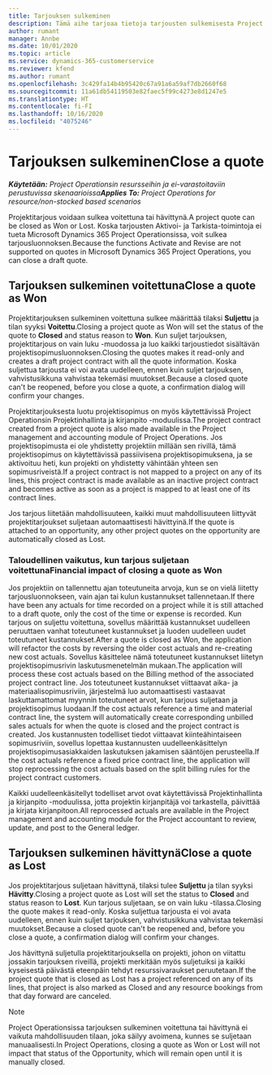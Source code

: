 ```yaml
---
title: Tarjouksen sulkeminen
description: Tämä aihe tarjoaa tietoja tarjousten sulkemisesta Project Operationsissa.
author: rumant
manager: Annbe
ms.date: 10/01/2020
ms.topic: article
ms.service: dynamics-365-customerservice
ms.reviewer: kfend
ms.author: rumant
ms.openlocfilehash: 3c429fa14b4b95420c67a91a6a59af7db2660f68
ms.sourcegitcommit: 11a61db54119503e82faec5f99c4273e8d1247e5
ms.translationtype: HT
ms.contentlocale: fi-FI
ms.lasthandoff: 10/16/2020
ms.locfileid: "4075246"
---
```

# <a name="close-a-quote"></a><span data-ttu-id="a6367-103">Tarjouksen sulkeminen</span><span class="sxs-lookup"><span data-stu-id="a6367-103">Close a quote</span></span>

<span data-ttu-id="a6367-104">_**Käytetään:** Project Operationsin resursseihin ja ei-varastoitaviin perustuvissa skenaarioissa_</span><span class="sxs-lookup"><span data-stu-id="a6367-104">_**Applies To:** Project Operations for resource/non-stocked based scenarios_</span></span>

<span data-ttu-id="a6367-105">Projektitarjous voidaan sulkea voitettuna tai hävittynä.</span><span class="sxs-lookup"><span data-stu-id="a6367-105">A project quote can be closed as Won or Lost.</span></span> <span data-ttu-id="a6367-106">Koska tarjousten Aktivoi- ja Tarkista-toimintoja ei tueta Microsoft Dynamics 365 Project Operationsissa, voit sulkea tarjousluonnoksen.</span><span class="sxs-lookup"><span data-stu-id="a6367-106">Because the functions Activate and Revise are not supported on quotes in Microsoft Dynamics 365 Project Operations, you can close a draft quote.</span></span>

## <a name="close-a-quote-as-won"></a><span data-ttu-id="a6367-107">Tarjouksen sulkeminen voitettuna</span><span class="sxs-lookup"><span data-stu-id="a6367-107">Close a quote as Won</span></span>

<span data-ttu-id="a6367-108">Projektitarjouksen sulkeminen voitettuna sulkee määrittää tilaksi **Suljettu** ja tilan syyksi **Voitettu**.</span><span class="sxs-lookup"><span data-stu-id="a6367-108">Closing a project quote as Won will set the status of the quote to **Closed** and status reason to **Won**.</span></span> <span data-ttu-id="a6367-109">Kun suljet tarjouksen, projektitarjous on vain luku -muodossa ja luo kaikki tarjoustiedot sisältävän projektisopimusluonnoksen.</span><span class="sxs-lookup"><span data-stu-id="a6367-109">Closing the quotes makes it read-only and creates a draft project contract with all the quote information.</span></span> <span data-ttu-id="a6367-110">Koska suljettua tarjousta ei voi avata uudelleen, ennen kuin suljet tarjouksen, vahvistusikkuna vahvistaa tekemäsi muutokset.</span><span class="sxs-lookup"><span data-stu-id="a6367-110">Because a closed quote can't be reopened, before you close a quote, a confirmation dialog will confirm your changes.</span></span>

<span data-ttu-id="a6367-111">Projektitarjouksesta luotu projektisopimus on myös käytettävissä Project Operationsin Projektinhallinta ja kirjanpito -moduulissa.</span><span class="sxs-lookup"><span data-stu-id="a6367-111">The project contract created from a project quote is also made available in the Project management and accounting module of Project Operations.</span></span> <span data-ttu-id="a6367-112">Jos projektisopimusta ei ole yhdistetty projektiin millään sen rivillä, tämä projektisopimus on käytettävissä passiivisena projektisopimuksena, ja se aktivoituu heti, kun projekti on yhdistetty vähintään yhteen sen sopimusriveistä.</span><span class="sxs-lookup"><span data-stu-id="a6367-112">If a project contract is not mapped to a project on any of its lines, this project contract is made available as an inactive project contract and becomes active as soon as a project is mapped to at least one of its contract lines.</span></span>

<span data-ttu-id="a6367-113">Jos tarjous liitetään mahdollisuuteen, kaikki muut mahdollisuuteen liittyvät projektitarjoukset suljetaan automaattisesti hävittyinä.</span><span class="sxs-lookup"><span data-stu-id="a6367-113">If the quote is attached to an opportunity, any other project quotes on the opportunity are automatically closed as Lost.</span></span>

### <a name="financial-impact-of-closing-a-quote-as-won"></a><span data-ttu-id="a6367-114">Taloudellinen vaikutus, kun tarjous suljetaan voitettuna</span><span class="sxs-lookup"><span data-stu-id="a6367-114">Financial impact of closing a quote as Won</span></span>

<span data-ttu-id="a6367-115">Jos projektiin on tallennettu ajan toteutuneita arvoja, kun se on vielä liitetty tarjousluonnokseen, vain ajan tai kulun kustannukset tallennetaan.</span><span class="sxs-lookup"><span data-stu-id="a6367-115">If there have been any actuals for time recorded on a project while it is still attached to a draft quote, only the cost of the time or expense is recorded.</span></span> <span data-ttu-id="a6367-116">Kun tarjous on suljettu voitettuna, sovellus määrittää kustannukset uudelleen peruuttaen vanhat toteutuneet kustannukset ja luoden uudelleen uudet toteutuneet kustannukset.</span><span class="sxs-lookup"><span data-stu-id="a6367-116">After a quote is closed as Won, the application will refactor the costs by reversing the older cost actuals and re-creating new cost actuals.</span></span> <span data-ttu-id="a6367-117">Sovellus käsittelee nämä toteutuneet kustannukset liitetyn projektisopimusrivin laskutusmenetelmän mukaan.</span><span class="sxs-lookup"><span data-stu-id="a6367-117">The application will process these cost actuals based on the Billing method of the associated project contract line.</span></span> <span data-ttu-id="a6367-118">Jos toteutuneet kustannukset viittaavat aika- ja materiaalisopimusriviin, järjestelmä luo automaattisesti vastaavat laskuttamattomat myynnin toteutuneet arvot, kun tarjous suljetaan ja projektisopimus luodaan.</span><span class="sxs-lookup"><span data-stu-id="a6367-118">If the cost actuals reference a time and material contract line, the system will automatically create corresponding unbilled sales actuals for when the quote is closed and the project contract is created.</span></span> <span data-ttu-id="a6367-119">Jos kustannusten todelliset tiedot viittaavat kiinteähintaiseen sopimusriviin, sovellus lopettaa kustannusten uudelleenkäsittelyn projektisopimusasiakkaiden laskutuksen jakamisen sääntöjen perusteella.</span><span class="sxs-lookup"><span data-stu-id="a6367-119">If the cost actuals reference a fixed price contract line, the application will stop reprocessing the cost actuals based on the split billing rules for the project contract customers.</span></span>

<span data-ttu-id="a6367-120">Kaikki uudelleenkäsitellyt todelliset arvot ovat käytettävissä Projektinhallinta ja kirjanpito -moduulissa, jotta projektin kirjanpitäjä voi tarkastella, päivittää ja kirjata kirjanpitoon.</span><span class="sxs-lookup"><span data-stu-id="a6367-120">All reprocessed actuals are available in the Project management and accounting module for the Project accountant to review, update, and post to the General ledger.</span></span> 

## <a name="close-a-quote-as-lost"></a><span data-ttu-id="a6367-121">Tarjouksen sulkeminen hävittynä</span><span class="sxs-lookup"><span data-stu-id="a6367-121">Close a quote as Lost</span></span>

<span data-ttu-id="a6367-122">Jos projektitarjous suljetaan hävittynä, tilaksi tulee **Suljettu** ja tilan syyksi **Hävitty**.</span><span class="sxs-lookup"><span data-stu-id="a6367-122">Closing a project quote as Lost will set the status to **Closed** and status reason to **Lost**.</span></span> <span data-ttu-id="a6367-123">Kun tarjous suljetaan, se on vain luku -tilassa.</span><span class="sxs-lookup"><span data-stu-id="a6367-123">Closing the quote makes it read-only.</span></span> <span data-ttu-id="a6367-124">Koska suljettua tarjousta ei voi avata uudelleen, ennen kuin suljet tarjouksen, vahvistusikkuna vahvistaa tekemäsi muutokset.</span><span class="sxs-lookup"><span data-stu-id="a6367-124">Because a closed quote can't be reopened and, before you close a quote, a confirmation dialog will confirm your changes.</span></span>

<span data-ttu-id="a6367-125">Jos hävittynä suljetulla projektitarjouksella on projekti, johon on viitattu jossakin tarjouksen riveillä, projekti merkitään myös suljetuiksi ja kaikki kyseisestä päivästä eteenpäin tehdyt resurssivaraukset peruutetaan.</span><span class="sxs-lookup"><span data-stu-id="a6367-125">If the project quote that is closed as Lost has a project referenced on any of its lines, that project is also marked as Closed and any resource bookings from that day forward are canceled.</span></span>

> [!NOTE]
> <span data-ttu-id="a6367-126">Project Operationsissa tarjouksen sulkeminen voitettuna tai hävittynä ei vaikuta mahdollisuuden tilaan, joka säilyy avoimena, kunnes se suljetaan manuaalisesti.</span><span class="sxs-lookup"><span data-stu-id="a6367-126">In Project Operations, closing a quote as Won or Lost will not impact that status of the Opportunity, which will remain open until it is manually closed.</span></span>
